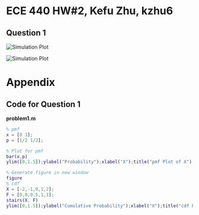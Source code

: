 # ECE 440 HW#2, Kefu Zhu, kzhu6

## Question 1

![Simulation Plot](https://github.com/datamasterkfz/University-of-Rochester/raw/master/ECE440/Homework/HW2/Question1_pmf.png)

![Simulation Plot](https://github.com/datamasterkfz/University-of-Rochester/raw/master/ECE440/Homework/HW2/Question1_cdf.png)

# Appendix

## Code for Question 1
**problem1.m**

```matlab
% pmf
x = [0 1];
p = [1/2 1/2];

% Plot for pmf
bar(x,p)
ylim([0,1.5]);ylabel("Probability");xlabel("X");title("pmf Plot of X");

% Generate figure in new window
figure
% cdf           
X = [-2,-1,0,1,2];
F = [0,0,0.5,1,1];
stairs(X, F)
ylim([0,1.5]);ylabel("Cumulative Probability");xlabel("X");title("cdf Plot of X");
```
